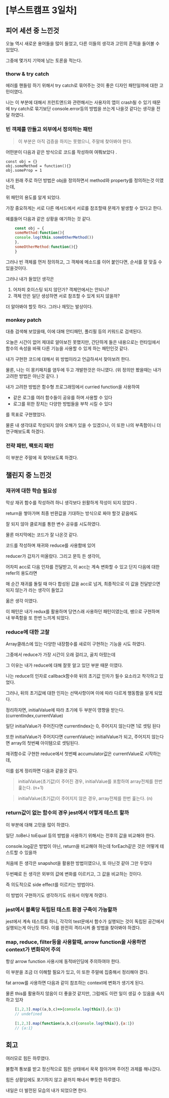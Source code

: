 # [부스트캠프 3일차]


## 피어 세션 중 느낀것

오늘 역시 새로운 용어들을 많이 들었고, 다른 이들의 생각과 고민의 흔적을 들어볼 수 있었다. 

그중에 몇가지 기억에 남는 토론을 적는다. 


### thorw & try catch

에러를 핸들링 하기 위해서 try catch로 묶어주는 것이 좋은 디자인 패턴일까에 대한 고민이였다. 

나는 이 부분에 대해서 프런트앤드와 관련해서는 사용자의 앱이 crash될 수 있기 때문에 try catch로 묶기보단 console.error등의 방법을 쓰는게 나을것 같다는 생각을 전달 하였다. 


### 빈 객체를 만들고 외부에서 정의하는 패턴

> 이 부분은 아직 검증을 하지는 못했으니, 주말에 찾아봐야 한다.

어떤분이 다음과 같은 방식으로 코드를 작성하여 여쭤보았다 .

    const obj = {}
    obj.someMethod = function(){}
    obj.someProp = 1

내가 원래 주로 하던 방법은 obj을 정의하면서 method와 property를 정의하는것 이였는데, 

위 패턴의 용도를 알게 되었다. 

가장 중요하게는 서로 다른 메서드에서 서로를 참조할때 문제가 발생할 수 있다고 한다. 

예를들어 다음과 같은 상황을 얘기하는 것 같다.

```js
    const obj = {
    someMethod:function(){
    console.log(this.someOtherMethod())
    },
    someOtherMethod:function(){}
    }
```

그러나 빈 객체를 먼저 정의하고, 그 객체에 메소드를 이어 붙인다면, 순서를 잘 맞출 수 있을것이다. 

그러나 내가 들었던 생각은 

1. 어차피 호이스팅 되지 않던가? 객체안에서는 안되나?
2. 객체 안은 일단 생성하면 서로 참조할 수 있게 되지 않을까?

더 알아봐야 할듯 하다. 그러나 재밋는 발상이다. 


### monkey patch

대충 검색해 보았을때, 이에 대해 안티패턴, 폴리필 등의 키워드로 검색된다. 

오늘은 시간이 없어 제대로 알아보진 못했지만, 간단하게 들은 내용으로는 런타임에서 함수의 속성을 바꿔 다른 기능을 사용할 수 있게 하는 패턴인것 같다. 

내가 구현한 코드에 대해서 위 방법이라고 언급하셔서 찾아보려 한다. 

물론, 나는 이 몽키패치를 염두에 두고 개발한것은 아니였다. (위 정의만 봤을때는 내가 고려한 방법은 아닌것 같다. )

내가 고려한 방법은 함수형 프로그래밍에서 curried function을 사용하여 

- 같은 로그를 여러 함수들이 공유를 하며 사용할 수 있다
- 로그를 위한 장치는 다양한 방법들을 부착 시킬 수 있다

를 목표로 구현했었다. 

물론 내 생각대로 작성되지 않아 오해가 있을 수 있겠으나, 이 또한 나의 부족함이니 더 연구해보도록 하겠다. 


### 전략 패턴, 팩토리 패턴

이 부분은 주말에 꼭 찾아보도록 하겠다. 



## 챌린지 중 느낀것

### 재귀에 대한 학습 필요성

막상 재귀 함수를 작성하려 하니 생각보다 원활하게 작성이 되지 않았다 .

return을 쌓아가며 최종 반환값을 기대하는 방식으로 짜야 할것 같음에도 

잘 되지 않아 클로저를 통한 변수 공유를 시도하였다.

물론 마지막에는 코드가 잘 나온것 같다. 

코드를 작성하며 재귀와 reduce를 사용함에 있어

reducer가 갑자기 떠올랐다. 그리고 문득 든 생각이, 

어차피 acc로 다음 인자를 전달받고, 이 acc는 계속 변화할 수 있고 단지 다음에 대한 refer의 용도라면

매 순간 재귀를 돌릴 때 마다 합성된 값을 acc로 넘겨, 최종적으로 이 값을 전달받으면 되지 않는가 라는 생각이 들었고

옮은 생각 이였다. 

이 패턴은 내가 redux를  활용하며 당연스래 사용하던 패턴이였는데, 쌩으로 구현하며 내 부족함을 또 한번 느끼게 되었다.


### reduce에 대한 고찰

Array클래스에 있는 다양한 내장함수를 새로이 구현하는 기능을 시도 하였다. 

그중에서 reduce가 가장 시간이 오래 걸리고, 골치 아팠는데 

그 이유는 내가 reduce에 대해 잘못 알고 있던 부분 때문 이였다. 

나는 reduce의 인자로 callback함수와 뒤의 초기값 인자가 필수 요소라고 착각하고 있었다. 

그러나, 뒤의 초기값에 대한 인자는 선택사항이며 이에 따라 다르게 행동함을 알게 되었다. 

정리하자면, initialValue에 따라 초기에 두 부분이 영향을 받는다. (currentIndex,currentValue)

일단 initialValue가 주어진다면 currentIndex는 0, 주어지지 않는다면 1로 셋팅 된다

또한 initialValue가 주어지다면 currentValue는 initialValue가 되고, 주어지지 않는다면 array의 첫번째 아이템으로 셋팅된다. 

재귀함수로 구현한 reduce에서 첫번째 accumulator값은 currentValue로 시작하는데, 

이를 쉽게 정리하면 다음과 같을것 같다. 

> initialValue(초기값)이 주어진 경우, initialValue를 포함하여 array전체를 한번 훑는다. (n+1)

> initialValue(초기값)이 주어지지 않은 경우, array전체를 한번 훑는다. (n)


### return값이 없는 함수의 경우 jest에서 어떻게 테스트 할까

이 부분에 대해 고민을 많이 하였다. 

일단 .toBe나 toEqual 등의 방법을 사용하기 위해서는 전후의 값을 비교해야 한다. 

console.log같은 방법이 아닌, return을 비교해야 하는데 forEach같은 것은 어떻게 테스트할 수 있을까

처음에 든 생각은 snapshot을 활용한 방법이였으나, 또 아닌것 같아 그만 두었다 

두번째로 든 생각은 외부의 값에 변화를 이르키고, 그 값을 비교하는 것이다.

즉 의도적으로 side effect를 이르키는 방법이다. 

이 방법이 구현하기도 생각하기도 쉬워서 이렇게 하였다. 


### jest에서 블록당 독립된 테스트 환경 구축이 가능할까

jest에서 계속 테스트를 하니, 각각의 test문에서 함수가 실행되는 것이 독립된 공간에서 실행되는게 아닌듯 하다. 이를 완전히 격리시켜 줄 방법을 찾아봐야 하겠다. 


### map, reduce, filter등을 사용할때, arrow function을 사용하면 context가 변화되어 주의

항상 arrow function 사용시에 동적바인딩에 주의하여야 한다. 

이 부분을 조금 더 이해할 필요가 있고, 이 또한 주말에 집중해서 정리해야 겠다. 

fat arrow를 사용하면 다음과 같이 참조하는 context에 변화가 생기게 된다. 

물론 this를 활용하지 않음이 더 좋을것 같지만, 그럼에도 이런 일이 생길 수 있음을 숙지하고 있자 

```js
    [1,2,3].map((a,b,c)=>{console.log(this)},{a:1})
    // undefined
    
    [1,2,3].map(function(a,b,c){console.log(this)},{a:1})
    // {a:1}
```

## 회고

여러모로 힘든 하루였다. 

불합격 통보를 받고 정신적으로 힘든 상태에서 꾹꾹 참아가며 주어진 과제를 해나갔다. 

힘든 상황임에도 포기하지 않고 끝까지 해내서 뿌듯한 하루였다. 

내일은 더 발전된 모습의 내가 되었으면 한다.
